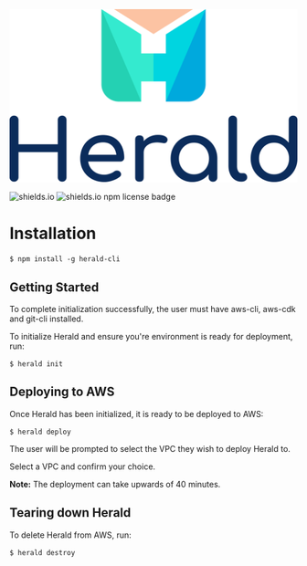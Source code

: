 ![herald-logo](https://github.com/Herald-Inc/Herald-Cli/blob/main/img/herald-logo.png)

![shields.io](https://img.shields.io/badge/npm-v1.0.13-blue)
![shields.io npm license badge](https://img.shields.io/badge/license-ISC-brightgreen)

# Installation

```
$ npm install -g herald-cli
```

## Getting Started
To complete initialization successfully, the user must have aws-cli, aws-cdk and git-cli installed.

To initialize Herald and ensure you're environment is ready for deployment, run:

```
$ herald init
```

## Deploying to AWS
 Once Herald has been initialized, it is ready to be deployed to AWS:

 ```
 $ herald deploy
 ```

 The user will be prompted to select the VPC they wish to deploy Herald to.
 
 Select a VPC and confirm your choice.

**Note:** The deployment can take upwards of 40 minutes.
 ## Tearing down Herald
 To delete Herald from AWS, run:

 ```
 $ herald destroy
 ```